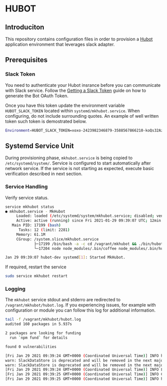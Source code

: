 # HUBOT

## Introduciton

This repository contains configuration files in order to provision a [Hubot](https://hubot.github.com/docs/) application environment that leverages slack adapter. 

## Prerequisites

### Slack Token

You need to authenticate your Hubot insrance before you can communicate with Slack service. Follow the [Getting a Slack Token](https://slack.dev/hubot-slack/#getting-a-slack-token) guide on how to generate the Bot OAuth Token. 

Once you have this token update the environment variable `HUBOT_SLACK_TOKEN` located within `systemd/mkhubot.service`. When configuring, do not include surrounding quotes. An example of well written token such token is demostrated below.

```bash
Environment=HUBOT_SLACK_TOKEN=xoxo-2423982346879-3588567866210-koQs32Aza4maLkzarocks
```


## Systemd Service Unit

During provisioning phase, `mkhubot.service` is being copied to `/etc/systemd/system/`. Service is configured to start automatically after network service. If the service is not starting as expected, execute basic verification described in next section.

### Service Handling

Verify service status.

```bash
service mkhubot status
● mkhubot.service - MkHubot
     Loaded: loaded (/etc/systemd/system/mkhubot.service; disabled; vendor preset: enabled)
     Active: active (running) since Fri 2021-01-29 09:39:07 UTC; 12min ago
   Main PID: 17199 (bash)
      Tasks: 12 (limit: 2281)
     Memory: 61.1M
     CGroup: /system.slice/mkhubot.service
             ├─17199 /bin/bash -a -c cd /vagrant/mkhubot && ./bin/hubot --adapter slack > hubot.log 2>&1
             └─17204 node node_modules/.bin/coffee node_modules/.bin/hubot --name mkhubot --adapter slack --adapter slack

Jan 29 09:39:07 hubot-dev systemd[1]: Started MkHubot.
```

If required, restart the service

```bash
sudo service mkhubot restart
```


### Logging

The `mkhubot` service stdout and stderro are redirected to `/vagrant/mkhubot/hubot.log`. If you experiencing issues, for example with configuration or module you can follow this log for additional information.

```bash
tail -f /vagrant/mkhubot/hubot.log
audited 160 packages in 5.937s

2 packages are looking for funding
  run `npm fund` for details

found 0 vulnerabilities

[Fri Jan 29 2021 09:39:24 GMT+0000 (Coordinated Universal Time)] INFO hubot-slack adapter v4.9.0
warn: SlackDataStore is deprecated and will be removed in the next major version. See project documentation for a migration guide.
warn: SlackDataStore is deprecated and will be removed in the next major version. See project documentation for a migration guide.
[Fri Jan 29 2021 09:39:24 GMT+0000 (Coordinated Universal Time)] INFO Logged in as @hubot in workspace Bot Salon
[Fri Jan 29 2021 09:39:25 GMT+0000 (Coordinated Universal Time)] INFO Connected to Slack RTM
[Fri Jan 29 2021 09:39:25 GMT+0000 (Coordinated Universal Time)] INFO hubot-redis-brain: Using default redis on localhost:6379
```